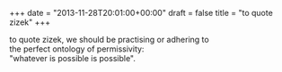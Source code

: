 +++
date = "2013-11-28T20:01:00+00:00"
draft = false
title = "to quote zizek"
+++
<p>to quote zizek, we should be practising or adhering to<br />the perfect ontology of permissivity:<br />"whatever is possible is possible".</p>
